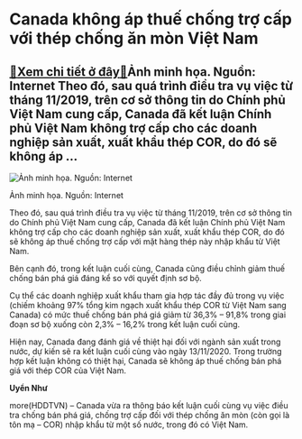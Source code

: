 Canada không áp thuế chống trợ cấp với thép chống ăn mòn Việt Nam
=================================================================

[:gift:Xem chi tiết ở đây:gift:](https://hddtvn.com/canada-khong-ap-thue-chong-tro-cap-voi-thep-chong-an-mon-viet-nam/)Ảnh minh họa. Nguồn: Internet Theo đó, sau quá trình điều tra vụ việc từ tháng 11/2019, trên cơ sở thông tin do Chính phủ Việt Nam cung cấp, Canada đã kết luận Chính phủ Việt Nam không trợ cấp cho các doanh nghiệp sản xuất, xuất khẩu thép COR, do đó sẽ không áp …
-----------------------------------------------------------------------------------------------------------------------------------------------------------------------------------------------------------------------------------------------------------------------





![Ảnh minh họa. Nguồn: Internet](https://haiquanonline.com.vn/stores/news_dataimages/thanhnt/102020/20/06/0529_thep_chYng_Yn_mon.jpg?rt=20201020060530 "Ảnh minh họa. Nguồn: Internet")


Ảnh minh họa. Nguồn: Internet



Theo đó, sau quá trình điều tra vụ việc từ tháng 11/2019, trên cơ sở thông tin do Chính phủ Việt Nam cung cấp, Canada đã kết luận Chính phủ Việt Nam không trợ cấp cho các doanh nghiệp sản xuất, xuất khẩu thép COR, do đó sẽ không áp thuế chống trợ cấp với mặt hàng thép này nhập khẩu từ Việt Nam.


Bên cạnh đó, trong kết luận cuối cùng, Canada cũng điều chỉnh giảm thuế chống bán phá giá đáng kể so với quyết định sơ bộ.


Cụ thể các doanh nghiệp xuất khẩu tham gia hợp tác đầy đủ trong vụ việc (chiếm khoảng 97% tổng kim ngạch xuất khẩu thép COR từ Việt Nam sang Canada) có mức thuế chống bán phá giá giảm từ 36,3% – 91,8% trong giai đoạn sơ bộ xuống còn 2,3% – 16,2% trong kết luận cuối cùng.


Hiện nay, Canada đang đánh giá về thiệt hại đối với ngành sản xuất trong nước, dự kiến sẽ ra kết luận cuối cùng vào ngày 13/11/2020. Trong trường hợp kết luận không có thiệt hại, Canada sẽ không áp thuế chống bán phá giá với thép COR của Việt Nam.




**Uyển Như**



more(HDDTVN) – Canada vừa ra thông báo kết luận cuối cùng vụ việc điều tra chống bán phá giá, chống trợ cấp đối với thép chống ăn mòn (còn gọi là tôn mạ – COR) nhập khẩu từ một số nước, trong đó có Việt Nam.

